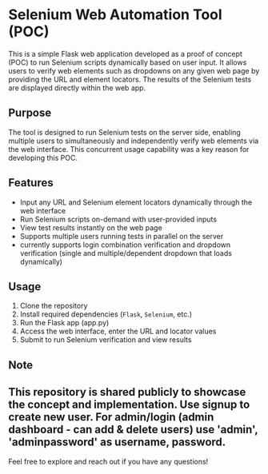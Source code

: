 # Selenium Web Automation Tool (POC)

This is a simple Flask web application developed as a proof of concept (POC) to run Selenium scripts dynamically based on user input. It allows users to verify web elements such as dropdowns on any given web page by providing the URL and element locators. The results of the Selenium tests are displayed directly within the web app.

## Purpose

The tool is designed to run Selenium tests on the server side, enabling multiple users to simultaneously and independently verify web elements via the web interface. This concurrent usage capability was a key reason for developing this POC.

## Features

- Input any URL and Selenium element locators dynamically through the web interface
- Run Selenium scripts on-demand with user-provided inputs
- View test results instantly on the web page
- Supports multiple users running tests in parallel on the server
- currently supports login combination verification and dropdown verification (single and multiple/dependent dropdown that loads dynamically)

## Usage

1. Clone the repository
2. Install required dependencies (`Flask`, `Selenium`, etc.)
3. Run the Flask app (app.py)
4. Access the web interface, enter the URL and locator values
5. Submit to run Selenium verification and view results

## Note

This repository is shared publicly to showcase the concept and implementation.
Use signup to create new user. For admin/login (admin dashboard - can add & delete users) use 'admin', 'adminpassword' as username, password.
---

Feel free to explore and reach out if you have any questions!

